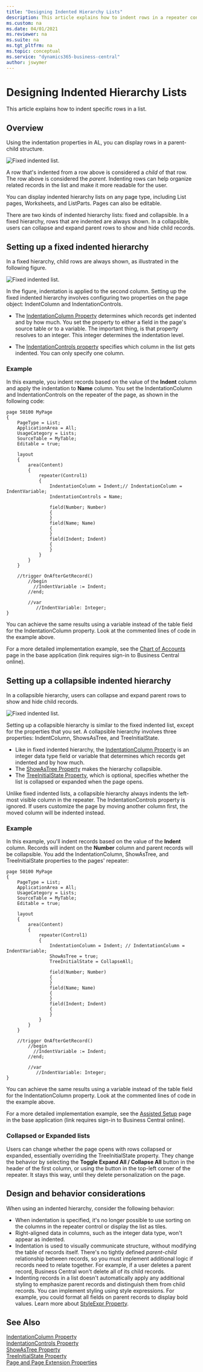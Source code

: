 ```yaml
---
title: "Designing Indented Hierarchy Lists"
description: This article explains how to indent rows in a repeater control to design hierarchical lists. You can nest records that users can navigate, expand, and collapse.
ms.custom: na
ms.date: 04/01/2021
ms.reviewer: na
ms.suite: na
ms.tgt_pltfrm: na
ms.topic: conceptual
ms.service: "dynamics365-business-central"
author: jswymer
---
```

# Designing Indented Hierarchy Lists

This article explains how to indent specific rows in a list.

## Overview

Using the indentation properties in AL, you can display rows in a parent-child structure.

![Fixed indented list.](media/static-tree.png "Fixed indented list")

A row that's indented from a row above is considered a *child* of that row. The row above is considered the *parent*. Indenting rows can help organize related records in the list and make it more readable for the user.

You can display indented hierarchy lists on any page type, including List pages, Worksheets, and ListParts. Pages can also be editable.  

There are two kinds of indented hierarchy lists: fixed and collapsible. In a fixed hierarchy, rows that are indented are always shown. In a collapsible, users can collapse and expand parent rows to show and hide child records.

<!--
### Sample table and page

To demonstrate how indented hierarchy works, we'll use a basic table and page. For more detailed implementations, see the **Item Categories** and **Chart of Accounts** pages. You find these pages in the base application.

#### Table

```
table 50100 MyTable
{
    fields
    {      
        field(1; Number; Code[10])
        {
        }
        field(2; Name; Text[50])
        {
        }
        field(3; Indent; Integer)
        {
        }
    }
    
    keys
    {
        key(PK; Number)
        {
        }
    }
}
```

#### Page

```
page 50100 MyPage
{
    PageType = List;
    ApplicationArea = All;
    UsageCategory = Lists;
    SourceTable = MyTable;
    Editable = true;

    layout
    {
        area(Content)
        {
            repeater(Control1)
            {
                field(Number; Number)
                {
                }
                field(Name; Name)
                {
                }
                field(Indent; Indent)
                {
                }
            }
        }
    }
}  
```

Typically, you wouldn't display the **Indent** field because it's only used for layout purposes.

In the client, run the page and add records to the table. Be sure to set the **Indent** field.
-->
## Setting up a fixed indented hierarchy

In a fixed hierarchy, child rows are always shown, as illustrated in the following figure.

![Fixed indented list.](media/static-tree-2.png "Fixed indented list")

In the figure, indentation is applied to the second column. Setting up the fixed indented hierarchy involves configuring two properties on the page object: IndentColumn and IndentationControls.

- The [IndentationColumn Property](properties/devenv-indentationcolumn-property.md) determines which records get indented and by how much. You set the property to either a field in the page's source table or to a variable. The important thing, is that property resolves to an integer. This integer determines the indentation level.

- The [IndentationControls property](properties/devenv-indentationcontrols-property.md) specifies which column in the list gets indented. You can only specify one column.

### Example

In this example, you indent records based on the value of the **Indent** column and apply the indentation to **Name** column. You set the IndentationColumn and IndentationControls on the repeater of the page, as shown in the following code:

<!-- 
```
repeater(Control1)
{
    IndentationColumn = Indent;
    IndentationControls = Name;
    ...

```

Now, the code will indent each record based on the value of the **Indent** field.

-->
```AL
page 50100 MyPage
{
    PageType = List;
    ApplicationArea = All;
    UsageCategory = Lists;
    SourceTable = MyTable;
    Editable = true;

    layout
    {
        area(Content)
        {
            repeater(Control1)
            {
                IndentationColumn = Indent;// IndentationColumn = IndentVariable;
                IndentationControls = Name;

                field(Number; Number)
                {
                }
                field(Name; Name)
                {
                }
                field(Indent; Indent)
                {
                }
            }
        }
    }

    //trigger OnAfterGetRecord()
        //begin
          //IndentVariable := Indent;
        //end;

        //var
           //IndentVariable: Integer;
}  
```

You can achieve the same results using a variable instead of the table field for the IndentationColumn property. Look at the commented lines of code in the example above.  

For a more detailed implementation example, see the [Chart of Accounts](https://businesscentral.dynamics.com/?page=16) page in the base application (link requires sign-in to Business Central online).  


## Setting up a collapsible indented hierarchy

In a collapsible hierarchy, users can collapse and expand parent rows to show and hide child records.

![Fixed indented list.](media/collapsible-tree.png "Fixed indented list")

Setting up a collapsible hierarchy is similar to the fixed indented list, except for the properties that you set. A collapsible hierarchy involves three properties: IndentColumn, ShowsAsTree, and TreeInitialState.

- Like in fixed indented hierarchy, the [IndentationColumn Property](properties/devenv-indentationcolumn-property.md) is an integer data type field or variable that determines which records get indented and by how much.
- The [ShowAsTree Property](properties/devenv-showastree-property.md) makes the hierarchy collapsible.
- The [TreeInitialState Property](properties/devenv-treeinitialstate-property.md), which is optional, specifies whether the list is collapsed or expanded when the page opens.  

Unlike fixed indented lists, a collapsible hierarchy always indents the left-most visible column in the repeater. The IndentationControls property is ignored. If users customize the page by moving another column first, the moved column will be indented instead.  

### Example

In this example, you'll indent records based on the value of the **Indent** column. Records will indent on the **Number** column and parent records will be collapsible. You add the IndentationColumn, ShowAsTree, and TreeInitialState properties to the pages' repeater: 

<!--
```
repeater(Control1)
{
    IndentationColumn = Indent;
    ShowAsTree = true;
    TreeInitialState = CollapseAll;

   ...
}

```
-->
```AL
page 50100 MyPage
{
    PageType = List;
    ApplicationArea = All;
    UsageCategory = Lists;
    SourceTable = MyTable;
    Editable = true;

    layout
    {
        area(Content)
        {
            repeater(Control1)
            {
                IndentationColumn = Indent; // IndentationColumn = IndentVariable;
                ShowAsTree = true;
                TreeInitialState = CollapseAll;

                field(Number; Number)
                {
                }
                field(Name; Name)
                {
                }
                field(Indent; Indent)
                {
                }
            }
        }
    }

    //trigger OnAfterGetRecord()
        //begin
          //IndentVariable := Indent;
        //end;
    
        //var
           //IndentVariable: Integer;
}  
```

You can achieve the same results using a variable instead of the table field for the IndentationColumn property. Look at the commented lines of code in the example above. 

For a more detailed implementation example, see the [Assisted Setup](https://businesscentral.dynamics.com/?page=1801) page in the base application (link requires sign-in to Business Central online). 


### Collapsed or Expanded lists
Users can change whether the page opens with rows collapsed or expanded, essentially overriding the TreeInitialState property. They change the behavior by selecting the **Toggle Expand All / Collapse All** button in the header of the first column, or using the button in the top-left corner of the repeater. It stays this way, until they delete personalization on the page.  


## Design and behavior considerations

When using an indented hierarchy, consider the following behavior:

- When indentation is specified, it's no longer possible to use sorting on the columns in the repeater control or display the list as tiles.
- Right-aligned data in columns, such as the integer data type, won't appear as indented.
- Indentation is used to visually communicate structure, without modifying the table of records itself. There's no tightly defined *parent-child* relationship between records, so you must implement additional logic if records need to relate together. For example, if a user deletes a parent record, Business Central won't delete all of its child records.  
- Indenting records in a list doesn't automatically apply any additional styling to emphasize parent records and distinguish them from child records. You can implement styling using style expressions. For example, you could format all fields on parent records to display bold values. Learn more about [StyleExpr Property](properties/devenv-styleexpr-property.md).  


## See Also

[IndentationColumn Property](properties/devenv-indentationcolumn-property.md)  
[IndentationControls Property](properties/devenv-indentationcontrols-property.md)  
[ShowAsTree Property](properties/devenv-showastree-property.md)  
[TreeInitialState Property](properties/devenv-treeinitialstate-property.md)  
[Page and Page Extension Properties](properties/devenv-page-property-overview.md)  
